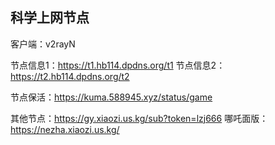 ## 科学上网节点

客户端：v2rayN

节点信息1：https://t1.hb114.dpdns.org/t1
节点信息2：https://t2.hb114.dpdns.org/t2

节点保活：https://kuma.588945.xyz/status/game

其他节点：https://gy.xiaozi.us.kg/sub?token=lzj666
哪吒面版：https://nezha.xiaozi.us.kg/
